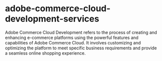 # adobe-commerce-cloud-development-services
Adobe Commerce Cloud Development refers to the process of creating and enhancing e-commerce platforms using the powerful features and capabilities of Adobe Commerce Cloud. It involves customizing and optimizing the platform to meet specific business requirements and provide a seamless online shopping experience.
